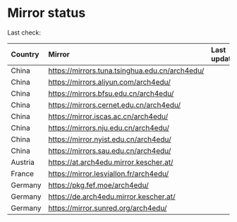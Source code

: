 <script src="./time.js"></script>
# Mirror status
Last check: <script type="text/javascript">localize(1726550442.4415514);</script>

|Country|Mirror|Last update|
|:------|:-----|:----------|
|China|https://mirrors.tuna.tsinghua.edu.cn/arch4edu/|<script type="text/javascript">localize(1726512131);</script>|
|China|https://mirrors.aliyun.com/arch4edu/|<script type="text/javascript">localize(1726512131);</script>|
|China|https://mirrors.bfsu.edu.cn/arch4edu/|<script type="text/javascript">localize(1726512131);</script>|
|China|https://mirrors.cernet.edu.cn/arch4edu/|<script type="text/javascript">localize(1726512131);</script>|
|China|https://mirror.iscas.ac.cn/arch4edu/|<script type="text/javascript">localize(1726512131);</script>|
|China|https://mirrors.nju.edu.cn/arch4edu/|<script type="text/javascript">localize(1726469127);</script>|
|China|https://mirror.nyist.edu.cn/arch4edu/|<script type="text/javascript">localize(1726512131);</script>|
|China|https://mirrors.sau.edu.cn/arch4edu/|<script type="text/javascript">localize(1726512131);</script>|
|Austria|https://at.arch4edu.mirror.kescher.at/|<script type="text/javascript">localize(1726512131);</script>|
|France|https://mirror.lesviallon.fr/arch4edu/|<script type="text/javascript">localize(1726512131);</script>|
|Germany|https://pkg.fef.moe/arch4edu/|<script type="text/javascript">localize(1726512131);</script>|
|Germany|https://de.arch4edu.mirror.kescher.at/|<script type="text/javascript">localize(1726512131);</script>|
|Germany|https://mirror.sunred.org/arch4edu/|<script type="text/javascript">localize(1726512131);</script>|

<script src="./tablefilter/tablefilter.js"></script>
<script src="./table.js"></script>